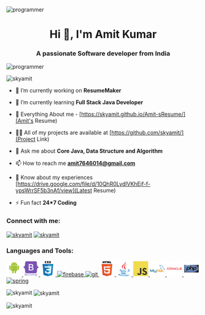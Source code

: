
<img alt="programmer" src="https://creazilla-store.fra1.digitaloceanspaces.com/cliparts/79332/coding-clipart-xl.png"/>

<h1 align="center">Hi 👋, I'm Amit Kumar</h1>
<h3 align="center">A passionate Software developer from India</h3>

<img alt="programmer" src="https://cdn.dribbble.com/users/1162077/screenshots/3848914/programmer.gif"/>

<p align="left"> <img src="https://komarev.com/ghpvc/?username=skyamit&label=Profile%20views&color=0e75b6&style=flat" alt="skyamit" /> </p>

- 🔭 I’m currently working on **ResumeMaker**

- 🌱 I’m currently learning **Full Stack Java Developer**

- 📄 Everything About me - [https://skyamit.github.io/Amit-sResume/](Amit's Resume)

- 👨‍💻 All of my projects are available at [https://github.com/skyamit/](Project Link)

- 💬 Ask me about **Core Java, Data Structure and Algorithm**

- 📫 How to reach me **amit7646014@gmail.com**

- 📄 Know about my experiences [https://drive.google.com/file/d/10QhR0LydlVKhEjf-f-ypsWrrSF5b3nAf/view](Latest Resume)

- ⚡ Fun fact **24*7 Coding**

<h3 align="left">Connect with me:</h3>
<p align="left">
<a href="https://linkedin.com/in/skyamit" target="blank"><img align="center" src="https://raw.githubusercontent.com/rahuldkjain/github-profile-readme-generator/master/src/images/icons/Social/linked-in-alt.svg" alt="skyamit" height="30" width="40" /></a>
<a href="https://www.leetcode.com/skyamit" target="blank"><img align="center" src="https://raw.githubusercontent.com/rahuldkjain/github-profile-readme-generator/master/src/images/icons/Social/leet-code.svg" alt="skyamit" height="30" width="40" /></a>
</p>

<h3 align="left">Languages and Tools:</h3>
<p align="left"> <a href="https://developer.android.com" target="_blank" rel="noreferrer"> <img src="https://raw.githubusercontent.com/devicons/devicon/master/icons/android/android-original-wordmark.svg" alt="android" width="40" height="40"/> </a> <a href="https://getbootstrap.com" target="_blank" rel="noreferrer"> <img src="https://raw.githubusercontent.com/devicons/devicon/master/icons/bootstrap/bootstrap-plain-wordmark.svg" alt="bootstrap" width="40" height="40"/> </a> <a href="https://www.w3schools.com/css/" target="_blank" rel="noreferrer"> <img src="https://raw.githubusercontent.com/devicons/devicon/master/icons/css3/css3-original-wordmark.svg" alt="css3" width="40" height="40"/> </a> <a href="https://firebase.google.com/" target="_blank" rel="noreferrer"> <img src="https://www.vectorlogo.zone/logos/firebase/firebase-icon.svg" alt="firebase" width="40" height="40"/> </a> <a href="https://git-scm.com/" target="_blank" rel="noreferrer"> <img src="https://www.vectorlogo.zone/logos/git-scm/git-scm-icon.svg" alt="git" width="40" height="40"/> </a> <a href="https://www.w3.org/html/" target="_blank" rel="noreferrer"> <img src="https://raw.githubusercontent.com/devicons/devicon/master/icons/html5/html5-original-wordmark.svg" alt="html5" width="40" height="40"/> </a> <a href="https://www.java.com" target="_blank" rel="noreferrer"> <img src="https://raw.githubusercontent.com/devicons/devicon/master/icons/java/java-original.svg" alt="java" width="40" height="40"/> </a> <a href="https://developer.mozilla.org/en-US/docs/Web/JavaScript" target="_blank" rel="noreferrer"> <img src="https://raw.githubusercontent.com/devicons/devicon/master/icons/javascript/javascript-original.svg" alt="javascript" width="40" height="40"/> </a> <a href="https://www.mysql.com/" target="_blank" rel="noreferrer"> <img src="https://raw.githubusercontent.com/devicons/devicon/master/icons/mysql/mysql-original-wordmark.svg" alt="mysql" width="40" height="40"/> </a> <a href="https://www.oracle.com/" target="_blank" rel="noreferrer"> <img src="https://raw.githubusercontent.com/devicons/devicon/master/icons/oracle/oracle-original.svg" alt="oracle" width="40" height="40"/> </a> <a href="https://www.php.net" target="_blank" rel="noreferrer"> <img src="https://raw.githubusercontent.com/devicons/devicon/master/icons/php/php-original.svg" alt="php" width="40" height="40"/> </a> <a href="https://spring.io/" target="_blank" rel="noreferrer"> <img src="https://www.vectorlogo.zone/logos/springio/springio-icon.svg" alt="spring" width="40" height="40"/> </a> </p>

<p><img align="left" src="https://github-readme-stats.vercel.app/api/top-langs?username=skyamit&show_icons=true&locale=en&layout=compact" alt="skyamit" /></p>

<p>&nbsp;<img align="center" src="https://github-readme-stats.vercel.app/api?username=skyamit&show_icons=true&locale=en" alt="skyamit" /></p>

<p><img align="center" src="https://github-readme-streak-stats.herokuapp.com/?user=skyamit&" alt="skyamit" /></p>
